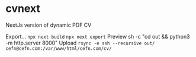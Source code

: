 # cvnext

NextJs version of dynamic PDF CV

Export...
`npx next build`
`npx next export`
Preview
sh -c "cd out && python3 -m http.server 8000"
Upload
`rsync -e ssh --recursive out/ cefn@cefn.com:/var/www/html/cefn.com/cv/`
